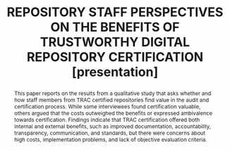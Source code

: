 ---
abstract: This paper reports on the results from a qualitative study that asks whether
  and how staff members from TRAC certified repositories find value in the audit and
  certification process. While some interviewees found certification valuable, others
  argued that the costs outweighed the benefits or expressed ambivalence towards certification.
  Findings indicate that TRAC certification offered both internal and external benefits,
  such as improved documentation, accountability, transparency, communication, and
  standards, but there were concerns about high costs, implementation problems, and
  lack of objective evaluation criteria.
creators:
- Frank, Rebecca D.
date: null
document_url: https://www.ideals.illinois.edu/items/128847/bitstreams/430288/data.pdf
grand_parent: iPRES
institutions: []
keywords:
- digital preservation
- trustworthy digital repositories
- iso 16363
- trac
- repository assessment
landing_page_url: https://hdl.handle.net/2142/121653
language: eng
layout: publication
license: CC-BY 4.0 International
notes_url: null
parent: iPRES 2023
presentation_url: null
size: null
source_name: iPRES
title: REPOSITORY STAFF PERSPECTIVES ON THE BENEFITS OF TRUSTWORTHY DIGITAL REPOSITORY
  CERTIFICATION [presentation]
type: presentation
year: 2023
---